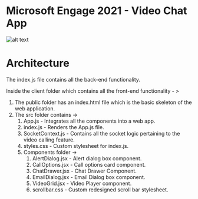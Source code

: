 # Microsoft Engage 2021 - Video Chat App

![alt text](https://i.ibb.co/bvBX0d5/Screenshot-519.png)

# Architecture 

The index.js file contains all the back-end functionality. 

Inside the client folder which contains all the front-end functionality - >

1. The public folder has an index.html file which is the basic skeleton of the web application.
2. The src folder contains ->
    1. App.js - Integrates all the components into a web app.
    1. index.js - Renders the App.js file.
    1. SocketContext.js - Contains all the socket logic pertaining to the video calling feature.
    1. styles.css - Custom stylesheet for index.js.
    1. Components folder ->
        1. AlertDialog.jsx - Alert dialog box component.
        1. CallOptions.jsx - Call options card component. 
        1. ChatDrawer.jsx - Chat Drawer Component. 
        1. EmailDialog.jsx - Email Dialog box component. 
        1. VideoGrid.jsx - Video Player component. 
        1. scrollbar.css - Custom redesigned scroll bar stylesheet.
       
        
